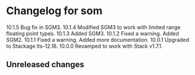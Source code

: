 # Changelog for som


10.1.5 Bug fix in SGM3.
10.1.4 Modified SGM3 to work with limited range floating point types.
10.1.3 Added SGM3.
10.1.2 Fixed a warning.
       Added SGM2.
10.1.1 Fixed a warning.
       Added more documentation.
10.0.1 Upgraded to Stackage lts-12.16.
10.0.0 Revamped to work with Stack v1.7.1.

## Unreleased changes

